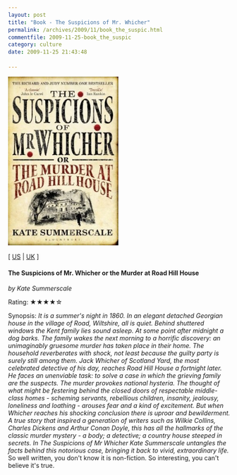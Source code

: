 ```yaml
---
layout: post
title: "Book - The Suspicions of Mr. Whicher"
permalink: /archives/2009/11/book_the_suspic.html
commentfile: 2009-11-25-book_the_suspic
category: culture
date: 2009-11-25 21:43:48

---
```


<img class="photo right" src="/assets/images/0747596484.jpg" width="250" alt="The Suspicions of Mr. Whicher cover" />

\[ [US](http://www.amazon.com/o/asin/0747596484) | [UK](http://www.amazon.co.uk/o/asin/0747596484) \]

#### The Suspicions of Mr. Whicher or the Murder at Road Hill House

<em>by Kate Summerscale</em>

Rating: ★★★★☆

<div class="book_synopsis">
Synopsis: <em>It is a summer's night in 1860. In an elegant detached Georgian house in the village of Road, Wiltshire, all is quiet. Behind shuttered windows the Kent family lies sound asleep. At some point after midnight a dog barks. The family wakes the next morning to a horrific discovery: an unimaginably gruesome murder has taken place in their home. The household reverberates with shock, not least because the guilty party is surely still among them. Jack Whicher of Scotland Yard, the most celebrated detective of his day, reaches Road Hill House a fortnight later. He faces an unenviable task: to solve a case in which the grieving family are the suspects. The murder provokes national hysteria. The thought of what might be festering behind the closed doors of respectable middle-class homes - scheming servants, rebellious children, insanity, jealousy, loneliness and loathing - arouses fear and a kind of excitement. But when Whicher reaches his shocking conclusion there is uproar and bewilderment. A true story that inspired a generation of writers such as Wilkie Collins, Charles Dickens and Arthur Conan Doyle, this has all the hallmarks of the classic murder mystery - a body; a detective; a country house steeped in secrets. In The Suspicions of Mr Whicher Kate Summerscale untangles the facts behind this notorious case, bringing it back to vivid, extraordinary life.</em>

</div>
So well written, you don't know it is non-fiction. So interesting, you can't believe it's true.
